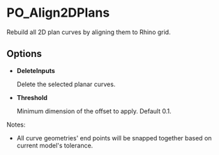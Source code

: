 # PO_Align2DPlans

Rebuild all 2D plan curves by aligning them to Rhino grid.

## Options

* **DeleteInputs**

  Delete the selected planar curves.

* **Threshold**

  Minimum dimension of the offset to apply. Default 0.1.

Notes:

* All curve geometries&apos; end points will be snapped together based on current model&apos;s tolerance.

